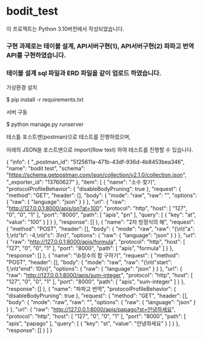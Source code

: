 # bodit_test

이 프로젝트는 Python 3.10버전에서 작성되었습니다.

### 구현 과제로는 테이블 설계, API서버구현(1), API서버구현(2) 파파고 번역 API를 구현하였습니다.

### 테이블 설계 sql 파일과 ERD 파일을 같이 업로드 하였습니다.

가상환경 설치

$ pip install -r requirements.txt

서버 구동

$ python manage.py runserver


테스틑 포스트맨(postman)으로 테스트를 진행하였으며, 

아래의 JSON을 포스트맨으로 import(Row text) 하여 테스트를 진행할 수 있습니다.

{
	"info": {
		"_postman_id": "5125611a-471b-43df-936d-4b8453bea346",
		"name": "bodit test",
		"schema": "https://schema.getpostman.com/json/collection/v2.1.0/collection.json",
		"_exporter_id": "13760627"
	},
	"item": [
		{
			"name": "소수 찾기",
			"protocolProfileBehavior": {
				"disableBodyPruning": true
			},
			"request": {
				"method": "GET",
				"header": [],
				"body": {
					"mode": "raw",
					"raw": "",
					"options": {
						"raw": {
							"language": "json"
						}
					}
				},
				"url": {
					"raw": "http://127.0.0.1:8000/apis/pn?at=100",
					"protocol": "http",
					"host": [
						"127",
						"0",
						"0",
						"1"
					],
					"port": "8000",
					"path": [
						"apis",
						"pn"
					],
					"query": [
						{
							"key": "at",
							"value": "100"
						}
					]
				}
			},
			"response": []
		},
		{
			"name": "2차 방정식의 해",
			"request": {
				"method": "POST",
				"header": [],
				"body": {
					"mode": "raw",
					"raw": "{\n\t\"a\": 1,\n\t\"b\": -4,\n\t\"c\": 3\n}",
					"options": {
						"raw": {
							"language": "json"
						}
					}
				},
				"url": {
					"raw": "http://127.0.0.1:8000/apis/formula",
					"protocol": "http",
					"host": [
						"127",
						"0",
						"0",
						"1"
					],
					"port": "8000",
					"path": [
						"apis",
						"formula"
					]
				}
			},
			"response": []
		},
		{
			"name": "\b정수의 합 구하기",
			"request": {
				"method": "POST",
				"header": [],
				"body": {
					"mode": "raw",
					"raw": "{\n\t\"start\": 1,\n\t\"end\": 10\n}",
					"options": {
						"raw": {
							"language": "json"
						}
					}
				},
				"url": {
					"raw": "http://127.0.0.1:8000/apis/sum-integer",
					"protocol": "http",
					"host": [
						"127",
						"0",
						"0",
						"1"
					],
					"port": "8000",
					"path": [
						"apis",
						"sum-integer"
					]
				}
			},
			"response": []
		},
		{
			"name": "파파고 번역",
			"protocolProfileBehavior": {
				"disableBodyPruning": true
			},
			"request": {
				"method": "GET",
				"header": [],
				"body": {
					"mode": "raw",
					"raw": "",
					"options": {
						"raw": {
							"language": "json"
						}
					}
				},
				"url": {
					"raw": "http://127.0.0.1:8000/apis/papago?st=안녕하세요",
					"protocol": "http",
					"host": [
						"127",
						"0",
						"0",
						"1"
					],
					"port": "8000",
					"path": [
						"apis",
						"papago"
					],
					"query": [
						{
							"key": "st",
							"value": "안녕하세요"
						}
					]
				}
			},
			"response": []
		}
	]
}
